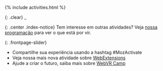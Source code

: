 {% include activities.html %}

{: .clear}
_

{: .center .index-notice}
Tem interesse em outras atividades? Veja [nossa programação](/roadmap/) para ver o que está por vir.

{: .frontpage-slider}
* <span>Compartilhe sua experiência usando a hashtag #MozActivate</span>
* <span>Veja nossa mais nova atividade sobre <a href="/webextensions/">WebExtensions</a></span>
* <span>Ajude a criar o futuro, saiba mais sobre <a href="/webvr-camp/">WebVR Camp</a></span>
